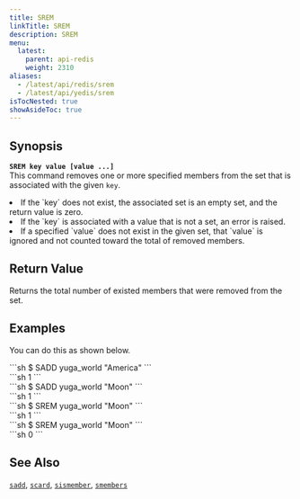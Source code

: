 ```yaml
---
title: SREM
linkTitle: SREM
description: SREM
menu:
  latest:
    parent: api-redis
    weight: 2310
aliases:
  - /latest/api/redis/srem
  - /latest/api/yedis/srem
isTocNested: true
showAsideToc: true
---
```


## Synopsis
<b>`SREM key value [value ...]`</b><br>
This command removes one or more specified members from the set that is associated with the given `key`.
<li>If the `key` does not exist, the associated set is an empty set, and the return value is zero.</li>
<li>If the `key` is associated with a value that is not a set, an error is raised.</li>
<li>If a specified `value` does not exist in the given set, that `value` is ignored and not counted toward the total of removed members.</li>

## Return Value
Returns the total number of existed members that were removed from the set.

## Examples

You can do this as shown below.
<div class='copy separator-dollar'>
```sh
$ SADD yuga_world "America"
```
</div>
```sh
1
```
<div class='copy separator-dollar'>
```sh
$ SADD yuga_world "Moon"
```
</div>
```sh
1
```
<div class='copy separator-dollar'>
```sh
$ SREM yuga_world "Moon"
```
</div>
```sh
1
```
<div class='copy separator-dollar'>
```sh
$ SREM yuga_world "Moon"
```
</div>
```sh
0
```

## See Also
[`sadd`](../sadd/), [`scard`](../scard/), [`sismember`](../sismember/), [`smembers`](../smembers/)
